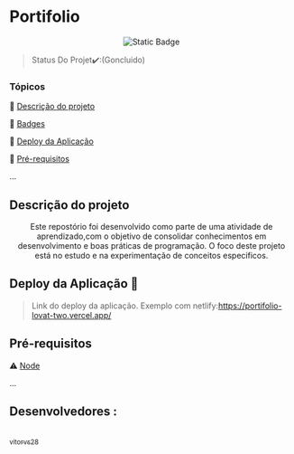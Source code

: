 <h1>Portifolio</h1>
<p align="center">
<img alt="Static Badge" src="https://img.shields.io/badge/status-cincluido-green">
</p>

>Status Do Projet✔️:(Goncluido)
>

### Tópicos

:small_blue_diamond: [Descrição do projeto](#descrição-do-projeto)

:small_blue_diamond: [Badges](#badges)

:small_blue_diamond: [Deploy da Aplicação](#deploy-da-aplicação-dash)

:small_blue_diamond: [Pré-requisitos](#pré-requisitos)

... 

## Descrição do projeto

<p align="center">
 Este repostório foi desenvolvido como parte de uma atividade de aprendizado,com o objetivo de consolidar
 conhecimentos em desenvolvimento e boas práticas de programação.
 O foco deste projeto está no estudo e na experimentação de conceitos especificos.
</p>

## Deploy da Aplicação :dash:

> Link do deploy da aplicação. Exemplo com netlify:https://portifolio-lovat-two.vercel.app/

## Pré-requisitos

:warning: [Node](https://nodejs.org/en/download/)

...

## Desenvolvedores :

[<br><sub>vitorvs28</sub>](https://github.com/vitorvs28) 



  
